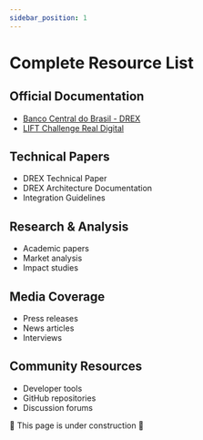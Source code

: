 ```yaml
---
sidebar_position: 1
---
```


# Complete Resource List

## Official Documentation

- [Banco Central do Brasil - DREX](https://www.bcb.gov.br/estabilidadefinanceira/drex)
- [LIFT Challenge Real Digital](https://www.bcb.gov.br/estabilidadefinanceira/lift_challenge)

## Technical Papers

- DREX Technical Paper
- DREX Architecture Documentation
- Integration Guidelines

## Research & Analysis

- Academic papers
- Market analysis
- Impact studies

## Media Coverage

- Press releases
- News articles
- Interviews

## Community Resources

- Developer tools
- GitHub repositories
- Discussion forums

🚧 This page is under construction 🚧 